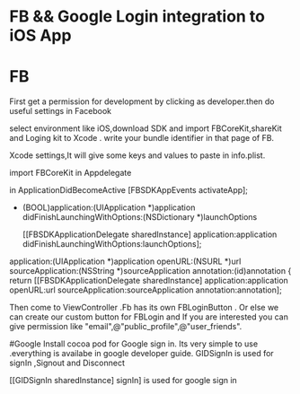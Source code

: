 # FB && Google Login integration to iOS App

# FB

 First get a permission for development by clicking as developer.then do useful settings in Facebook 

select environment like iOS,download SDK and import FBCoreKit,shareKit and Loging kit to Xcode . 
write your bundle identifier in that page of FB.

Xcode settings,It will give some keys and values to paste in info.plist.

import FBCoreKit in Appdelegate 

in ApplicationDidBecomeActive     [FBSDKAppEvents activateApp];

- (BOOL)application:(UIApplication *)application didFinishLaunchingWithOptions:(NSDictionary *)launchOptions 

    [[FBSDKApplicationDelegate sharedInstance] application:application
                             didFinishLaunchingWithOptions:launchOptions];



application:(UIApplication *)application
            openURL:(NSURL *)url
  sourceApplication:(NSString *)sourceApplication
         annotation:(id)annotation {
    return [[FBSDKApplicationDelegate sharedInstance] application:application
                                                          openURL:url
                                                sourceApplication:sourceApplication
                                                       annotation:annotation];



Then come to ViewController .Fb has its own FBLoginButton .
Or else we can create our custom button for FBLogin and If you are interested you can give permission like "email",@"public_profile",@"user_friends".

#Google
 Install cocoa pod for Google sign in.
 Its very simple to use .everything is availabe in google developer guide.
 GIDSignIn is used for signIn ,Signout and Disconnect
 
   [[GIDSignIn sharedInstance] signIn] is used for google sign in



